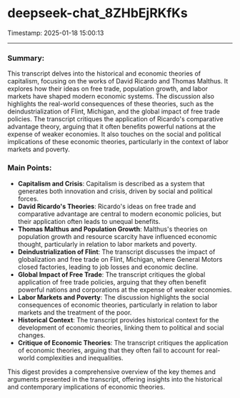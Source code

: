 # deepseek-chat_8ZHbEjRKfKs

Timestamp: 2025-01-18 15:00:13

---

### Summary:
This transcript delves into the historical and economic theories of capitalism, focusing on the works of David Ricardo and Thomas Malthus. It explores how their ideas on free trade, population growth, and labor markets have shaped modern economic systems. The discussion also highlights the real-world consequences of these theories, such as the deindustrialization of Flint, Michigan, and the global impact of free trade policies. The transcript critiques the application of Ricardo's comparative advantage theory, arguing that it often benefits powerful nations at the expense of weaker economies. It also touches on the social and political implications of these economic theories, particularly in the context of labor markets and poverty.

### Main Points:
- **Capitalism and Crisis**: Capitalism is described as a system that generates both innovation and crisis, driven by social and political forces.
- **David Ricardo's Theories**: Ricardo's ideas on free trade and comparative advantage are central to modern economic policies, but their application often leads to unequal benefits.
- **Thomas Malthus and Population Growth**: Malthus's theories on population growth and resource scarcity have influenced economic thought, particularly in relation to labor markets and poverty.
- **Deindustrialization of Flint**: The transcript discusses the impact of globalization and free trade on Flint, Michigan, where General Motors closed factories, leading to job losses and economic decline.
- **Global Impact of Free Trade**: The transcript critiques the global application of free trade policies, arguing that they often benefit powerful nations and corporations at the expense of weaker economies.
- **Labor Markets and Poverty**: The discussion highlights the social consequences of economic theories, particularly in relation to labor markets and the treatment of the poor.
- **Historical Context**: The transcript provides historical context for the development of economic theories, linking them to political and social changes.
- **Critique of Economic Theories**: The transcript critiques the application of economic theories, arguing that they often fail to account for real-world complexities and inequalities.

This digest provides a comprehensive overview of the key themes and arguments presented in the transcript, offering insights into the historical and contemporary implications of economic theories.